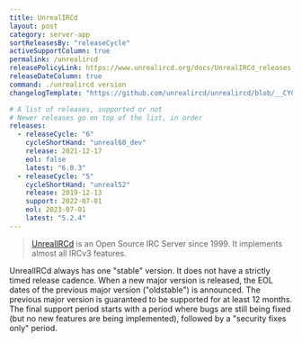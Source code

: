 ```yaml
---
title: UnrealIRCd
layout: post
category: server-app
sortReleasesBy: "releaseCycle"
activeSupportColumn: true
permalink: /unrealircd
releasePolicyLink: https://www.unrealircd.org/docs/UnrealIRCd_releases
releaseDateColumn: true
command: ./unrealircd version
changelogTemplate: "https://github.com/unrealircd/unrealircd/blob/__CYCLE_SHORT_HAND__/doc/RELEASE-NOTES.md#unrealircd-{{'__LATEST__' | replace:'-',''}}"

# A list of releases, supported or not
# Newer releases go on top of the list, in order
releases:
  - releaseCycle: "6"
    cycleShortHand: "unreal60_dev"
    release: 2021-12-17
    eol: false
    latest: "6.0.3"
  - releaseCycle: "5"
    cycleShortHand: "unreal52"
    release: 2019-12-13
    support: 2022-07-01
    eol: 2023-07-01
    latest: "5.2.4"
---
```


> [UnrealIRCd](https://www.unrealircd.org) is an Open Source IRC Server since 1999. It implements almost all IRCv3 features.

UnrealIRCd always has one "stable" version. It does not have a strictly timed release cadence.
When a new major version is released, the EOL dates of the previous major version ("oldstable") is announced.
The previous major version is guaranteed to be supported for at least 12 months.
The final support period starts with a period where bugs are still being fixed (but no new
features are being implemented), followed by a "security fixes only" period.
